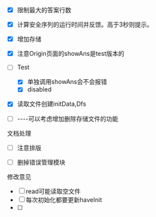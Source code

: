 - [x] 限制最大的答案行数
- [x] 计算安全序列的运行时间并反馈。高于3秒则提示。
- [x] 增加存储
- [x] 注意Origin页面的showAns是test版本的
- [ ] Test
  - [x] 单独调用showAns会不会报错
  - [x] disabled
- [x] 读取文件创建initData,Dfs
- [ ] ----可以考虑增加删除存储文件的功能




文档处理
- [ ] 注意排版
- [ ] 删掉错误管理模块



修改意见
- [ ] read可能读取空文件
- [ ] 每次初始化都要更新haveInit
- [ ] 